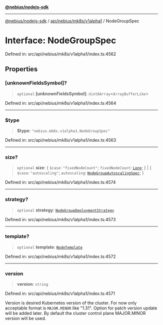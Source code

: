 [**@nebius/nodejs-sdk**](../../../../../README.md)

---

[@nebius/nodejs-sdk](../../../../../README.md) / [api/nebius/mk8s/v1alpha1](../README.md) / NodeGroupSpec

# Interface: NodeGroupSpec

Defined in: src/api/nebius/mk8s/v1alpha1/index.ts:4562

## Properties

### \[unknownFieldsSymbol\]?

> `optional` **\[unknownFieldsSymbol\]**: `Uint8Array`\<`ArrayBufferLike`\>

Defined in: src/api/nebius/mk8s/v1alpha1/index.ts:4564

---

### $type

> **$type**: `"nebius.mk8s.v1alpha1.NodeGroupSpec"`

Defined in: src/api/nebius/mk8s/v1alpha1/index.ts:4563

---

### size?

> `optional` **size**: \{ `$case`: `"fixedNodeCount"`; `fixedNodeCount`: [`Long`](../../../../../runtime/protos/core/classes/Long.md); \} \| \{ `$case`: `"autoscaling"`; `autoscaling`: [`NodeGroupAutoscalingSpec`](NodeGroupAutoscalingSpec.md); \}

Defined in: src/api/nebius/mk8s/v1alpha1/index.ts:4574

---

### strategy?

> `optional` **strategy**: [`NodeGroupDeploymentStrategy`](NodeGroupDeploymentStrategy.md)

Defined in: src/api/nebius/mk8s/v1alpha1/index.ts:4573

---

### template?

> `optional` **template**: [`NodeTemplate`](NodeTemplate.md)

Defined in: src/api/nebius/mk8s/v1alpha1/index.ts:4572

---

### version

> **version**: `string`

Defined in: src/api/nebius/mk8s/v1alpha1/index.ts:4571

Version is desired Kubernetes version of the cluster. For now only acceptable format is
`MAJOR.MINOR` like "1.31". Option for patch version update will be added later.
By default the cluster control plane MAJOR.MINOR version will be used.
